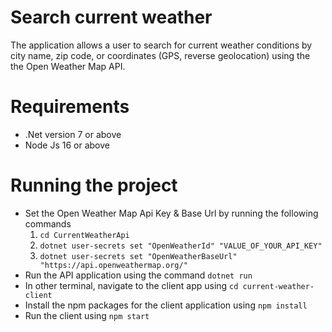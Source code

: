 # Search current weather
The application allows a user to search for current weather conditions by city name, zip code, or coordinates (GPS, reverse geolocation) using the the Open Weather Map API.

# Requirements
- .Net version 7 or above
- Node Js 16 or above

# Running the project
- Set the Open Weather Map Api Key & Base Url by running the following commands
  1. `cd CurrentWeatherApi`
  2. `dotnet user-secrets set "OpenWeatherId" "VALUE_OF_YOUR_API_KEY"`
  3. `dotnet user-secrets set "OpenWeatherBaseUrl" "https://api.openweathermap.org/"`
- Run the API application using the command `dotnet run`
- In other terminal, navigate to the client app using `cd current-weather-client`
- Install the npm packages for the client application using `npm install`
- Run the client using `npm start`


